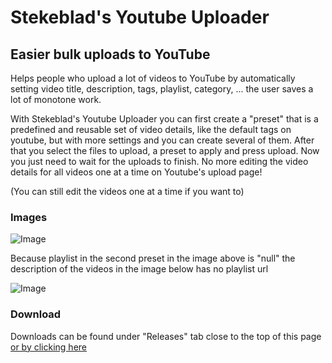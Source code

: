 # Stekeblad's Youtube Uploader
## Easier bulk uploads to YouTube
Helps people who upload a lot of videos to YouTube by automatically
setting video title, description, tags, playlist,
category, ... the user saves a lot of monotone work.

With Stekeblad's Youtube Uploader you can first create a "preset"
that is a predefined and reusable set of video details, like the default
tags on youtube, but with more settings and you can create several of them.
After that you select the files to upload, a preset to apply and press upload.
Now you just need to wait for the uploads to finish. No more editing the
video details for all videos one at a time on Youtube's upload page!

(You can still edit the videos one at a time if you want to)

### Images
![Image](https://drive.google.com/uc?export=download&id=1O2RIIqx0yxySeAtzZP4K3nCaDuVi30aH)

Because playlist in the second preset in the image above is "null" the
description of the videos in the image below has no playlist url

![Image](https://drive.google.com/uc?export=download&id=1CTwsjglQgb9m8Dz_9Sc1l-99gpfo1f6h)
### Download
Downloads can be found under "Releases" tab close to the top of this page
[or by clicking here](https://github.com/Stekeblad/Stekeblads-Youtube-Uploader/releases)